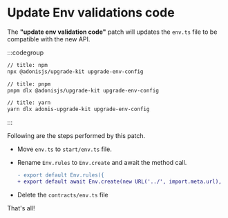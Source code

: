 # Update Env validations code

The **"update env validation code"** patch will updates the `env.ts` file to be compatible with the new API.

:::codegroup

```sh
// title: npm
npx @adonisjs/upgrade-kit upgrade-env-config
```

```sh
// title: pnpm
pnpm dlx @adonisjs/upgrade-kit upgrade-env-config
```

```sh
// title: yarn
yarn dlx adonis-upgrade-kit upgrade-env-config
```

:::

Following are the steps performed by this patch.

- Move `env.ts` to `start/env.ts` file.
- Rename `Env.rules` to `Env.create` and await the method call.

  ```diff
  - export default Env.rules({
  + export default await Env.create(new URL('../', import.meta.url), {
  ```

- Delete the `contracts/env.ts` file

That's all!
